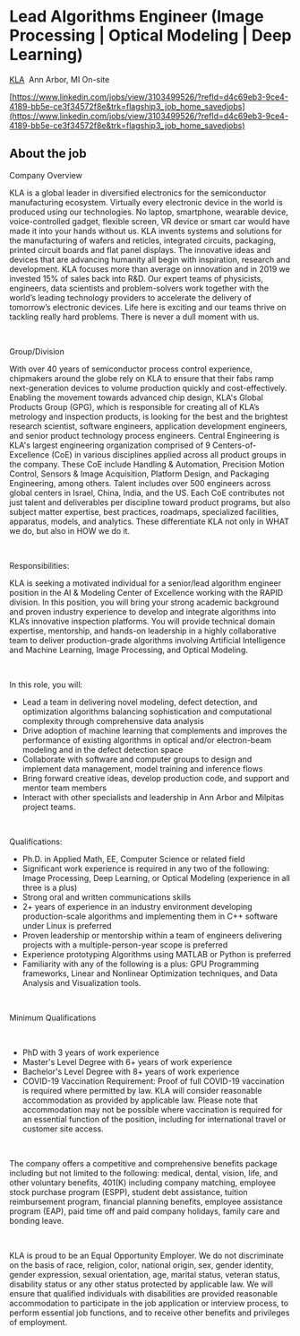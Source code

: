 
# Lead Algorithms Engineer (Image Processing | Optical Modeling | Deep Learning)

[KLA](https://www.linkedin.com/company/klacorp/life/)  Ann Arbor, MI On-site

[https://www.linkedin.com/jobs/view/3103499526/?refId=d4c69eb3-9ce4-4189-bb5e-ce3f34572f8e&trk=flagship3_job_home_savedjobs](https://www.linkedin.com/jobs/view/3103499526/?refId=d4c69eb3-9ce4-4189-bb5e-ce3f34572f8e&trk=flagship3_job_home_savedjobs)

## About the job

Company Overview

KLA is a global leader in diversified electronics for the semiconductor manufacturing ecosystem. Virtually every electronic device in the world is produced using our technologies. No laptop, smartphone, wearable device, voice-controlled gadget, flexible screen, VR device or smart car would have made it into your hands without us. KLA invents systems and solutions for the manufacturing of wafers and reticles, integrated circuits, packaging, printed circuit boards and flat panel displays. The innovative ideas and devices that are advancing humanity all begin with inspiration, research and development. KLA focuses more than average on innovation and in 2019 we invested 15% of sales back into R&D. Our expert teams of physicists, engineers, data scientists and problem-solvers work together with the world’s leading technology providers to accelerate the delivery of tomorrow’s electronic devices. Life here is exciting and our teams thrive on tackling really hard problems. There is never a dull moment with us.

  
 

Group/Division

With over 40 years of semiconductor process control experience, chipmakers around the globe rely on KLA to ensure that their fabs ramp next-generation devices to volume production quickly and cost-effectively. Enabling the movement towards advanced chip design, KLA's Global Products Group (GPG), which is responsible for creating all of KLA’s metrology and inspection products, is looking for the best and the brightest research scientist, software engineers, application development engineers, and senior product technology process engineers. Central Engineering is KLA's largest engineering organization comprised of 9 Centers-of-Excellence (CoE) in various disciplines applied across all product groups in the company. These CoE include Handling & Automation, Precision Motion Control, Sensors & Image Acquisition, Platform Design, and Packaging Engineering, among others. Talent includes over 500 engineers across global centers in Israel, China, India, and the US. Each CoE contributes not just talent and deliverables per discipline toward product programs, but also subject matter expertise, best practices, roadmaps, specialized facilities, apparatus, models, and analytics. These differentiate KLA not only in WHAT we do, but also in HOW we do it.

  
 

Responsibilities:

KLA is seeking a motivated individual for a senior/lead algorithm engineer position in the AI & Modeling Center of Excellence working with the RAPID division. In this position, you will bring your strong academic background and proven industry experience to develop and integrate algorithms into KLA’s innovative inspection platforms. You will provide technical domain expertise, mentorship, and hands-on leadership in a highly collaborative team to deliver production-grade algorithms involving Artificial Intelligence and Machine Learning, Image Processing, and Optical Modeling.

  
 

In this role, you will:

- Lead a team in delivering novel modeling, defect detection, and optimization algorithms balancing sophistication and computational complexity through comprehensive data analysis
- Drive adoption of machine learning that complements and improves the performance of existing algorithms in optical and/or electron-beam modeling and in the defect detection space
- Collaborate with software and computer groups to design and implement data management, model training and inference flows
- Bring forward creative ideas, develop production code, and support and mentor team members
- Interact with other specialists and leadership in Ann Arbor and Milpitas project teams.

  
 

Qualifications:

- Ph.D. in Applied Math, EE, Computer Science or related field
- Significant work experience is required in any two of the following: Image Processing, Deep Learning, or Optical Modeling (experience in all three is a plus)
- Strong oral and written communications skills
- 2+ years of experience in an industry environment developing production-scale algorithms and implementing them in C++ software under Linux is preferred
- Proven leadership or mentorship within a team of engineers delivering projects with a multiple-person-year scope is preferred
- Experience prototyping Algorithms using MATLAB or Python is preferred
- Familiarity with any of the following is a plus: GPU Programming frameworks, Linear and Nonlinear Optimization techniques, and Data Analysis and Visualization tools.

  
 

Minimum Qualifications

  
 

- PhD with 3 years of work experience
- Master's Level Degree with 6+ years of work experience
- Bachelor's Level Degree with 8+ years of work experience
- COVID-19 Vaccination Requirement: Proof of full COVID-19 vaccination is required where permitted by law. KLA will consider reasonable accommodation as provided by applicable law. Please note that accommodation may not be possible where vaccination is required for an essential function of the position, including for international travel or customer site access.

  
 

The company offers a competitive and comprehensive benefits package including but not limited to the following: medical, dental, vision, life, and other voluntary benefits, 401(K) including company matching, employee stock purchase program (ESPP), student debt assistance, tuition reimbursement program, financial planning benefits, employee assistance program (EAP), paid time off and paid company holidays, family care and bonding leave.

  
 

KLA is proud to be an Equal Opportunity Employer. We do not discriminate on the basis of race, religion, color, national origin, sex, gender identity, gender expression, sexual orientation, age, marital status, veteran status, disability status or any other status protected by applicable law. We will ensure that qualified individuals with disabilities are provided reasonable accommodation to participate in the job application or interview process, to perform essential job functions, and to receive other benefits and privileges of employment.
